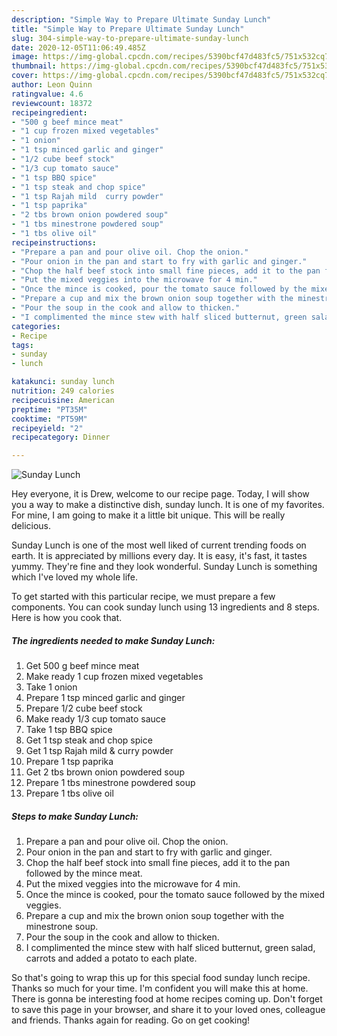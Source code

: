 ```yaml
---
description: "Simple Way to Prepare Ultimate Sunday Lunch"
title: "Simple Way to Prepare Ultimate Sunday Lunch"
slug: 304-simple-way-to-prepare-ultimate-sunday-lunch
date: 2020-12-05T11:06:49.485Z
image: https://img-global.cpcdn.com/recipes/5390bcf47d483fc5/751x532cq70/sunday-lunch-recipe-main-photo.jpg
thumbnail: https://img-global.cpcdn.com/recipes/5390bcf47d483fc5/751x532cq70/sunday-lunch-recipe-main-photo.jpg
cover: https://img-global.cpcdn.com/recipes/5390bcf47d483fc5/751x532cq70/sunday-lunch-recipe-main-photo.jpg
author: Leon Quinn
ratingvalue: 4.6
reviewcount: 18372
recipeingredient:
- "500 g beef mince meat"
- "1 cup frozen mixed vegetables"
- "1 onion"
- "1 tsp minced garlic and ginger"
- "1/2 cube beef stock"
- "1/3 cup tomato sauce"
- "1 tsp BBQ spice"
- "1 tsp steak and chop spice"
- "1 tsp Rajah mild  curry powder"
- "1 tsp paprika"
- "2 tbs brown onion powdered soup"
- "1 tbs minestrone powdered soup"
- "1 tbs olive oil"
recipeinstructions:
- "Prepare a pan and pour olive oil. Chop the onion."
- "Pour onion in the pan and start to fry with garlic and ginger."
- "Chop the half beef stock into small fine pieces, add it to the pan followed by the mince meat."
- "Put the mixed veggies into the microwave for 4 min."
- "Once the mince is cooked, pour the tomato sauce followed by the mixed veggies."
- "Prepare a cup and mix the brown onion soup together with the minestrone soup."
- "Pour the soup in the cook and allow to thicken."
- "I complimented the mince stew with half sliced butternut, green salad, carrots and added a potato to each plate."
categories:
- Recipe
tags:
- sunday
- lunch

katakunci: sunday lunch 
nutrition: 249 calories
recipecuisine: American
preptime: "PT35M"
cooktime: "PT59M"
recipeyield: "2"
recipecategory: Dinner

---
```



![Sunday Lunch](https://img-global.cpcdn.com/recipes/5390bcf47d483fc5/751x532cq70/sunday-lunch-recipe-main-photo.jpg)

Hey everyone, it is Drew, welcome to our recipe page. Today, I will show you a way to make a distinctive dish, sunday lunch. It is one of my favorites. For mine, I am going to make it a little bit unique. This will be really delicious.

Sunday Lunch is one of the most well liked of current trending foods on earth. It is appreciated by millions every day. It is easy, it's fast, it tastes yummy. They're fine and they look wonderful. Sunday Lunch is something which I've loved my whole life.




To get started with this particular recipe, we must prepare a few components. You can cook sunday lunch using 13 ingredients and 8 steps. Here is how you cook that.

<!--inarticleads1-->

##### The ingredients needed to make Sunday Lunch:

1. Get 500 g beef mince meat
1. Make ready 1 cup frozen mixed vegetables
1. Take 1 onion
1. Prepare 1 tsp minced garlic and ginger
1. Prepare 1/2 cube beef stock
1. Make ready 1/3 cup tomato sauce
1. Take 1 tsp BBQ spice
1. Get 1 tsp steak and chop spice
1. Get 1 tsp Rajah mild &amp; curry powder
1. Prepare 1 tsp paprika
1. Get 2 tbs brown onion powdered soup
1. Prepare 1 tbs minestrone powdered soup
1. Prepare 1 tbs olive oil




<!--inarticleads2-->

##### Steps to make Sunday Lunch:

1. Prepare a pan and pour olive oil. Chop the onion.
1. Pour onion in the pan and start to fry with garlic and ginger.
1. Chop the half beef stock into small fine pieces, add it to the pan followed by the mince meat.
1. Put the mixed veggies into the microwave for 4 min.
1. Once the mince is cooked, pour the tomato sauce followed by the mixed veggies.
1. Prepare a cup and mix the brown onion soup together with the minestrone soup.
1. Pour the soup in the cook and allow to thicken.
1. I complimented the mince stew with half sliced butternut, green salad, carrots and added a potato to each plate.




So that's going to wrap this up for this special food sunday lunch recipe. Thanks so much for your time. I'm confident you will make this at home. There is gonna be interesting food at home recipes coming up. Don't forget to save this page in your browser, and share it to your loved ones, colleague and friends. Thanks again for reading. Go on get cooking!
